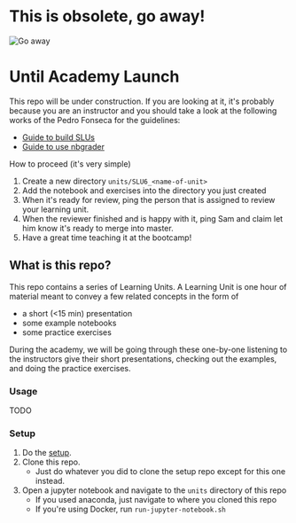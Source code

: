 # This is obsolete, go away! 

![Go away](http://www.reactiongifs.com/r/bcga.gif)



# Until Academy Launch

This repo will be under construction. If you are looking at it, it's probably because you
are an instructor and you should take a look at the following works of the Pedro Fonseca
for the guidelines:

- [Guide to build SLUs](https://github.com/LDSSA/wiki/wiki/Guide-to-building-Learning-Units)
- [Guide to use nbgrader](https://github.com/LDSSA/wiki/wiki/Using-nbgrader-for-Exercise-Notebooks)

How to proceed (it's very simple)

1. Create a new directory `units/SLU6_<name-of-unit>`
2. Add the notebook and exercises into the directory you just created
3. When it's ready for review, ping the person that is assigned to review
   your learning unit.
4. When the reviewer finished and is happy with it, ping Sam and claim
   let him know it's ready to merge into master.
5. Have a great time teaching it at the bootcamp!

## What is this repo?

This repo contains a series of Learning Units. A Learning Unit is one hour of material
meant to convey a few related concepts in the form of

- a short (<15 min) presentation
- some example notebooks
- some practice exercises

During the academy, we will be going through these one-by-one listening
to the instructors give their short presentations, checking out the examples,
and doing the practice exercises.

### Usage

TODO
  
### Setup

1. Do the [setup](https://github.com/LDSSA/setup).
1. Clone this repo.
    - Just do whatever you did to clone the setup repo except for this one instead.
1. Open a jupyter notebook and navigate to the `units` directory of this repo
    - If you used anaconda, just navigate to where you cloned this repo
    - If you're using Docker, run `run-jupyter-notebook.sh`
